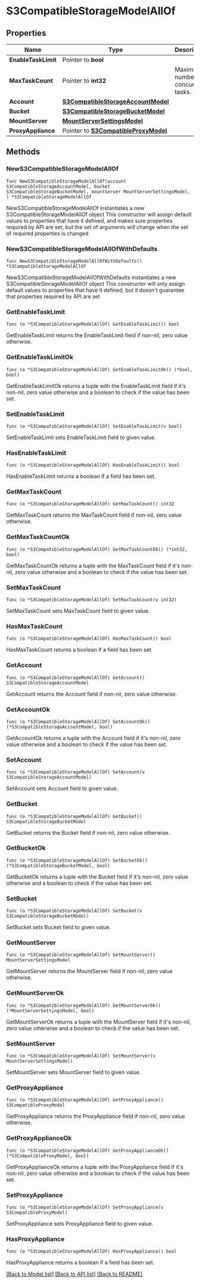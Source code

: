 # S3CompatibleStorageModelAllOf

## Properties

Name | Type | Description | Notes
------------ | ------------- | ------------- | -------------
**EnableTaskLimit** | Pointer to **bool** |  | [optional] 
**MaxTaskCount** | Pointer to **int32** | Maximum number of concurrent tasks. | [optional] 
**Account** | [**S3CompatibleStorageAccountModel**](S3CompatibleStorageAccountModel.md) |  | 
**Bucket** | [**S3CompatibleStorageBucketModel**](S3CompatibleStorageBucketModel.md) |  | 
**MountServer** | [**MountServerSettingsModel**](MountServerSettingsModel.md) |  | 
**ProxyAppliance** | Pointer to [**S3CompatibleProxyModel**](S3CompatibleProxyModel.md) |  | [optional] 

## Methods

### NewS3CompatibleStorageModelAllOf

`func NewS3CompatibleStorageModelAllOf(account S3CompatibleStorageAccountModel, bucket S3CompatibleStorageBucketModel, mountServer MountServerSettingsModel, ) *S3CompatibleStorageModelAllOf`

NewS3CompatibleStorageModelAllOf instantiates a new S3CompatibleStorageModelAllOf object
This constructor will assign default values to properties that have it defined,
and makes sure properties required by API are set, but the set of arguments
will change when the set of required properties is changed

### NewS3CompatibleStorageModelAllOfWithDefaults

`func NewS3CompatibleStorageModelAllOfWithDefaults() *S3CompatibleStorageModelAllOf`

NewS3CompatibleStorageModelAllOfWithDefaults instantiates a new S3CompatibleStorageModelAllOf object
This constructor will only assign default values to properties that have it defined,
but it doesn't guarantee that properties required by API are set

### GetEnableTaskLimit

`func (o *S3CompatibleStorageModelAllOf) GetEnableTaskLimit() bool`

GetEnableTaskLimit returns the EnableTaskLimit field if non-nil, zero value otherwise.

### GetEnableTaskLimitOk

`func (o *S3CompatibleStorageModelAllOf) GetEnableTaskLimitOk() (*bool, bool)`

GetEnableTaskLimitOk returns a tuple with the EnableTaskLimit field if it's non-nil, zero value otherwise
and a boolean to check if the value has been set.

### SetEnableTaskLimit

`func (o *S3CompatibleStorageModelAllOf) SetEnableTaskLimit(v bool)`

SetEnableTaskLimit sets EnableTaskLimit field to given value.

### HasEnableTaskLimit

`func (o *S3CompatibleStorageModelAllOf) HasEnableTaskLimit() bool`

HasEnableTaskLimit returns a boolean if a field has been set.

### GetMaxTaskCount

`func (o *S3CompatibleStorageModelAllOf) GetMaxTaskCount() int32`

GetMaxTaskCount returns the MaxTaskCount field if non-nil, zero value otherwise.

### GetMaxTaskCountOk

`func (o *S3CompatibleStorageModelAllOf) GetMaxTaskCountOk() (*int32, bool)`

GetMaxTaskCountOk returns a tuple with the MaxTaskCount field if it's non-nil, zero value otherwise
and a boolean to check if the value has been set.

### SetMaxTaskCount

`func (o *S3CompatibleStorageModelAllOf) SetMaxTaskCount(v int32)`

SetMaxTaskCount sets MaxTaskCount field to given value.

### HasMaxTaskCount

`func (o *S3CompatibleStorageModelAllOf) HasMaxTaskCount() bool`

HasMaxTaskCount returns a boolean if a field has been set.

### GetAccount

`func (o *S3CompatibleStorageModelAllOf) GetAccount() S3CompatibleStorageAccountModel`

GetAccount returns the Account field if non-nil, zero value otherwise.

### GetAccountOk

`func (o *S3CompatibleStorageModelAllOf) GetAccountOk() (*S3CompatibleStorageAccountModel, bool)`

GetAccountOk returns a tuple with the Account field if it's non-nil, zero value otherwise
and a boolean to check if the value has been set.

### SetAccount

`func (o *S3CompatibleStorageModelAllOf) SetAccount(v S3CompatibleStorageAccountModel)`

SetAccount sets Account field to given value.


### GetBucket

`func (o *S3CompatibleStorageModelAllOf) GetBucket() S3CompatibleStorageBucketModel`

GetBucket returns the Bucket field if non-nil, zero value otherwise.

### GetBucketOk

`func (o *S3CompatibleStorageModelAllOf) GetBucketOk() (*S3CompatibleStorageBucketModel, bool)`

GetBucketOk returns a tuple with the Bucket field if it's non-nil, zero value otherwise
and a boolean to check if the value has been set.

### SetBucket

`func (o *S3CompatibleStorageModelAllOf) SetBucket(v S3CompatibleStorageBucketModel)`

SetBucket sets Bucket field to given value.


### GetMountServer

`func (o *S3CompatibleStorageModelAllOf) GetMountServer() MountServerSettingsModel`

GetMountServer returns the MountServer field if non-nil, zero value otherwise.

### GetMountServerOk

`func (o *S3CompatibleStorageModelAllOf) GetMountServerOk() (*MountServerSettingsModel, bool)`

GetMountServerOk returns a tuple with the MountServer field if it's non-nil, zero value otherwise
and a boolean to check if the value has been set.

### SetMountServer

`func (o *S3CompatibleStorageModelAllOf) SetMountServer(v MountServerSettingsModel)`

SetMountServer sets MountServer field to given value.


### GetProxyAppliance

`func (o *S3CompatibleStorageModelAllOf) GetProxyAppliance() S3CompatibleProxyModel`

GetProxyAppliance returns the ProxyAppliance field if non-nil, zero value otherwise.

### GetProxyApplianceOk

`func (o *S3CompatibleStorageModelAllOf) GetProxyApplianceOk() (*S3CompatibleProxyModel, bool)`

GetProxyApplianceOk returns a tuple with the ProxyAppliance field if it's non-nil, zero value otherwise
and a boolean to check if the value has been set.

### SetProxyAppliance

`func (o *S3CompatibleStorageModelAllOf) SetProxyAppliance(v S3CompatibleProxyModel)`

SetProxyAppliance sets ProxyAppliance field to given value.

### HasProxyAppliance

`func (o *S3CompatibleStorageModelAllOf) HasProxyAppliance() bool`

HasProxyAppliance returns a boolean if a field has been set.


[[Back to Model list]](../README.md#documentation-for-models) [[Back to API list]](../README.md#documentation-for-api-endpoints) [[Back to README]](../README.md)



